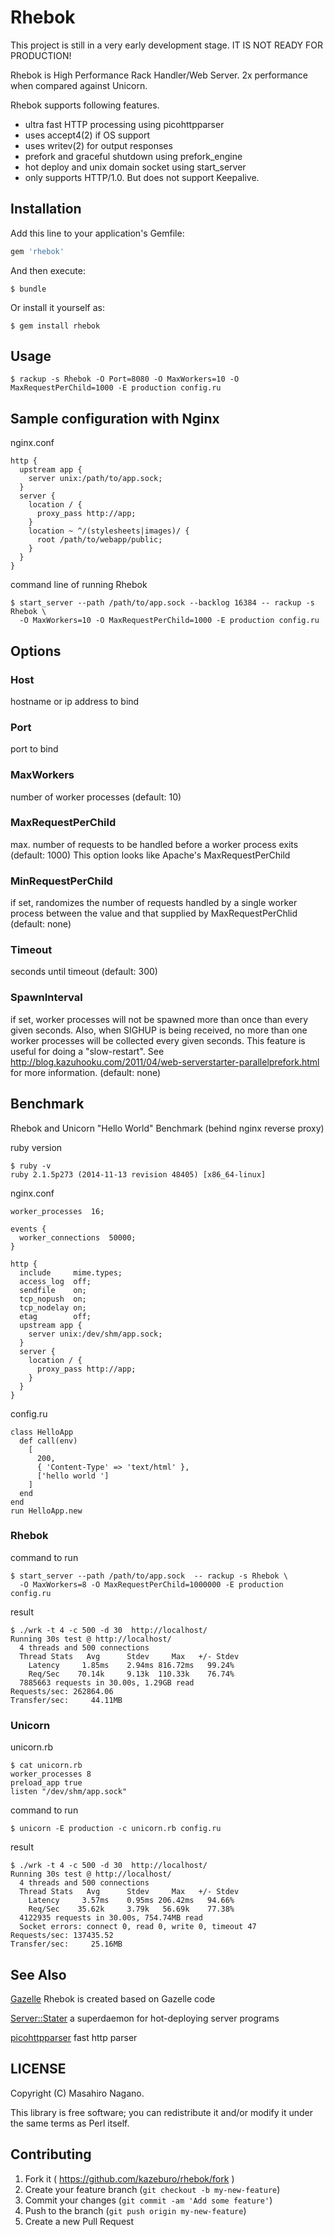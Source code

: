 # Rhebok

This project is still in a very early development stage. IT IS NOT READY FOR PRODUCTION!

Rhebok is High Performance Rack Handler/Web Server. 2x performance when compared against Unicorn.

Rhebok supports following features.

- ultra fast HTTP processing using picohttpparser
- uses accept4(2) if OS support
- uses writev(2) for output responses
- prefork and graceful shutdown using prefork_engine
- hot deploy and unix domain socket using start_server
- only supports HTTP/1.0. But does not support Keepalive.

## Installation

Add this line to your application's Gemfile:

```ruby
gem 'rhebok'
```

And then execute:

    $ bundle

Or install it yourself as:

    $ gem install rhebok

## Usage

    $ rackup -s Rhebok -O Port=8080 -O MaxWorkers=10 -O MaxRequestPerChild=1000 -E production config.ru

## Sample configuration with Nginx

nginx.conf

    http {
      upstream app {
        server unix:/path/to/app.sock;
      }
      server {
        location / {
          proxy_pass http://app;
        }
        location ~ ^/(stylesheets|images)/ {
          root /path/to/webapp/public;
        }
      }
    }

command line of running Rhebok

    $ start_server --path /path/to/app.sock --backlog 16384 -- rackup -s Rhebok \
      -O MaxWorkers=10 -O MaxRequestPerChild=1000 -E production config.ru

## Options

### Host

hostname or ip address to bind

### Port

port to bind

### MaxWorkers

number of worker processes (default: 10)

### MaxRequestPerChild

max. number of requests to be handled before a worker process exits (default: 1000)
This option looks like Apache's MaxRequestPerChild

### MinRequestPerChild

if set, randomizes the number of requests handled by a single worker process between the value and that supplied by MaxRequestPerChlid (default: none)

### Timeout

seconds until timeout (default: 300)

### SpawnInterval

if set, worker processes will not be spawned more than once than every given seconds. Also, when SIGHUP is being received, no more than one worker processes will be collected every given seconds. This feature is useful for doing a "slow-restart". See http://blog.kazuhooku.com/2011/04/web-serverstarter-parallelprefork.html for more information. (default: none)

## Benchmark

Rhebok and Unicorn "Hello World" Benchmark (behind nginx reverse proxy)

ruby version

    $ ruby -v
    ruby 2.1.5p273 (2014-11-13 revision 48405) [x86_64-linux]

nginx.conf

    worker_processes  16;
    
    events {
      worker_connections  50000;
    }
    
    http {
      include     mime.types;
      access_log  off;
      sendfile    on;
      tcp_nopush  on;
      tcp_nodelay on;
      etag        off;
      upstream app {
        server unix:/dev/shm/app.sock;
      }
      server {
        location / {
          proxy_pass http://app;
        }
      }
    }

config.ru

    class HelloApp
      def call(env)
        [ 
          200,
          { 'Content-Type' => 'text/html' },
          ['hello world ']
        ]
      end
    end
    run HelloApp.new

### Rhebok

command to run

    $ start_server --path /path/to/app.sock  -- rackup -s Rhebok \
      -O MaxWorkers=8 -O MaxRequestPerChild=1000000 -E production config.ru

result

    $ ./wrk -t 4 -c 500 -d 30  http://localhost/
    Running 30s test @ http://localhost/
      4 threads and 500 connections
      Thread Stats   Avg      Stdev     Max   +/- Stdev
        Latency     1.85ms    2.94ms 816.72ms   99.24%
        Req/Sec    70.14k     9.13k  110.33k    76.74%
      7885663 requests in 30.00s, 1.29GB read
    Requests/sec: 262864.06
    Transfer/sec:     44.11MB

### Unicorn

unicorn.rb

    $ cat unicorn.rb
    worker_processes 8
    preload_app true
    listen "/dev/shm/app.sock"

command to run

    $ unicorn -E production -c unicorn.rb config.ru
    
result

    $ ./wrk -t 4 -c 500 -d 30  http://localhost/
    Running 30s test @ http://localhost/
      4 threads and 500 connections
      Thread Stats   Avg      Stdev     Max   +/- Stdev
        Latency     3.57ms    0.95ms 206.42ms   94.66%
        Req/Sec    35.62k     3.79k   56.69k    77.38%
      4122935 requests in 30.00s, 754.74MB read
      Socket errors: connect 0, read 0, write 0, timeout 47
    Requests/sec: 137435.52
    Transfer/sec:     25.16MB

## See Also

[Gazelle](https://metacpan.org/pod/Gazelle) Rhebok is created based on Gazelle code

[Server::Stater](https://metacpan.org/pod/Server::Starter)  a superdaemon for hot-deploying server programs

[picohttpparser](https://github.com/h2o/picohttpparser) fast http parser

## LICENSE

Copyright (C) Masahiro Nagano.

This library is free software; you can redistribute it and/or modify it under the same terms as Perl itself.

## Contributing

1. Fork it ( https://github.com/kazeburo/rhebok/fork )
2. Create your feature branch (`git checkout -b my-new-feature`)
3. Commit your changes (`git commit -am 'Add some feature'`)
4. Push to the branch (`git push origin my-new-feature`)
5. Create a new Pull Request
